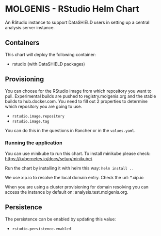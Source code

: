 # MOLGENIS - RStudio Helm Chart

An RStudio instance to support DataSHIELD users in setting up a central analysis server instance.

## Containers

This chart will deploy the following container:

- rstudio (with DataSHIELD packages)

## Provisioning
You can choose for the RStudio image from which repository you want to pull. Experimental builds are pushed to registry.molgenis.org and the stable builds to hub.docker.com. 
You need to fill out 2 properties to determine which repository you are going to use.

- ```rstudio.image.repository```
- ```rstudio.image.tag```

You can do this in the questions in Rancher or in the ```values.yaml```.

### Running the application
You can use minikube to run this chart. To install minikube please check: https://kubernetes.io/docs/setup/minikube/.

Run the chart by installing it with helm this way: ```helm install .```.

We use xip.io to resolve the local domain entry. Check the url: *.xip.io

When you are using a cluster provisioning for domain resolving you can access the instance by default on: analysis.test.molgenis.org. 

## Persistence
The persistence can be enabled by updating this value:

- ```rstudio.persistence.enabled```
